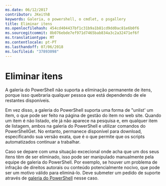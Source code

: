 ```yaml
---
ms.date: 06/12/2017
contributor: JKeithB
keywords: Galeria, o powershell, o cmdlet, o psgallery
title: Eliminar itens
ms.openlocfilehash: 454cd404437bf1c31b9a1b81cd9dd0ac81e6b0f6
ms.sourcegitcommit: 8b076ebde7ef971d7465bab834a3c2a32471ef6f
ms.translationtype: MT
ms.contentlocale: pt-PT
ms.lasthandoff: 07/06/2018
ms.locfileid: "37893098"
---
```

# <a name="deleting-items"></a>Eliminar itens

A galeria do PowerShell não suporta a eliminação permanente de itens, porque isso quebraria qualquer pessoa que está dependendo de ele restantes disponíveis.

Em vez disso, a galeria do PowerShell suporta uma forma de "unlist' um item, o que pode ser feito na página de gestão do item no web site.
Quando um item é não listado, ele já não aparece na pesquisa e, em qualquer item de listagem, ambos na galeria do PowerShell e utilizar comandos do PowerShellGet.
No entanto, permanece disponível para download, especificando sua versão exata, que é o que permite que os scripts automatizados continuar a trabalhar.

Caso se depare com uma situação excecional onde acha que um dos seus itens têm de ser eliminado, isso pode ser manipulado manualmente pela equipe de galeria do PowerShell.
Por exemplo, se houver um problema de infração de direitos autorais ou conteúdo potencialmente nocivo, que pode ser um motivo válido para eliminá-lo.
Deve submeter um pedido de suporte através de [galeria do PowerShell](http://www.PowerShellGallery.com) nesse caso.